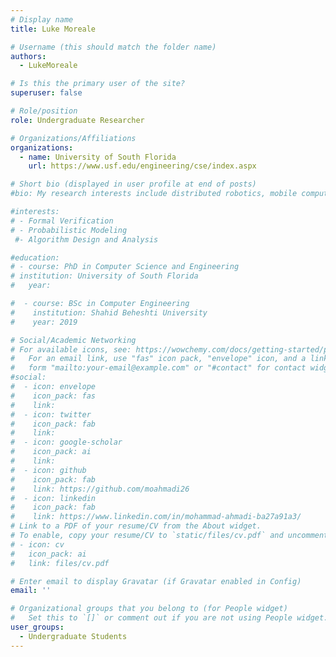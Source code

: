 ```yaml
---
# Display name
title: Luke Moreale

# Username (this should match the folder name)
authors:
  - LukeMoreale

# Is this the primary user of the site?
superuser: false

# Role/position
role: Undergraduate Researcher

# Organizations/Affiliations
organizations:
  - name: University of South Florida
    url: https://www.usf.edu/engineering/cse/index.aspx

# Short bio (displayed in user profile at end of posts)
#bio: My research interests include distributed robotics, mobile computing and programmable matter.

#interests:
# - Formal Verification
# - Probabilistic Modeling
 #- Algorithm Design and Analysis

#education:
# - course: PhD in Computer Science and Engineering
# institution: University of South Florida
#   year:

#  - course: BSc in Computer Engineering
#    institution: Shahid Beheshti University
#    year: 2019

# Social/Academic Networking
# For available icons, see: https://wowchemy.com/docs/getting-started/page-builder/#icons
#   For an email link, use "fas" icon pack, "envelope" icon, and a link in the
#   form "mailto:your-email@example.com" or "#contact" for contact widget.
#social:
#  - icon: envelope
#    icon_pack: fas
#    link:
#  - icon: twitter
#    icon_pack: fab
#    link:
#  - icon: google-scholar
#    icon_pack: ai
#    link:
#  - icon: github
#    icon_pack: fab
#    link: https://github.com/moahmadi26
#  - icon: linkedin
#    icon_pack: fab
#    link: https://www.linkedin.com/in/mohammad-ahmadi-ba27a91a3/
# Link to a PDF of your resume/CV from the About widget.
# To enable, copy your resume/CV to `static/files/cv.pdf` and uncomment the lines below.
# - icon: cv
#   icon_pack: ai
#   link: files/cv.pdf

# Enter email to display Gravatar (if Gravatar enabled in Config)
email: ''

# Organizational groups that you belong to (for People widget)
#   Set this to `[]` or comment out if you are not using People widget.
user_groups:
  - Undergraduate Students
---
```

